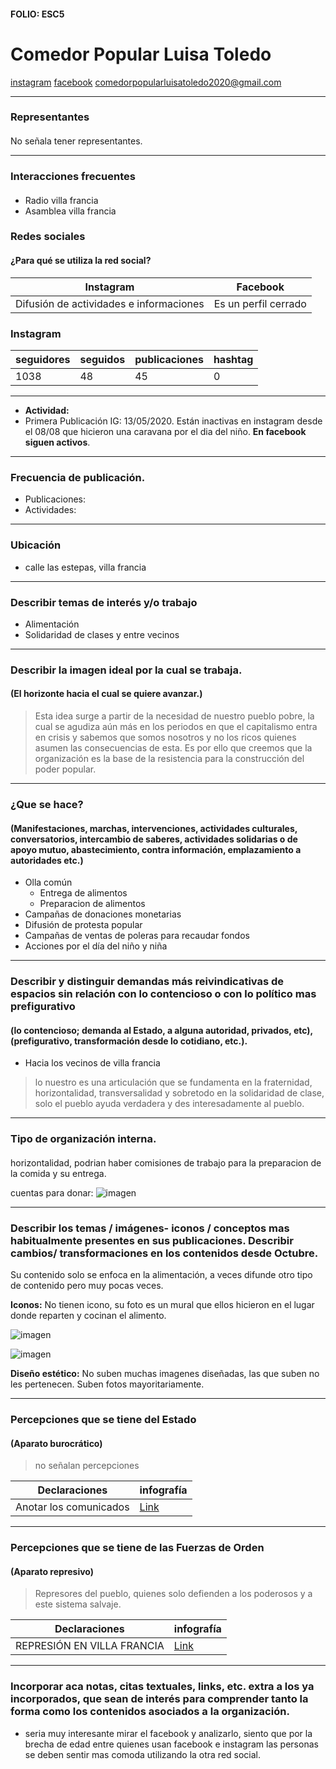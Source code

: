 #### FOLIO: ESC5
# Comedor Popular Luisa Toledo

[instagram](https://www.instagram.com/comedorpopular_luisatoledo/)
[facebook](https://www.facebook.com/comedorpopular.luisatoledo.5)
<comedorpopularluisatoledo2020@gmail.com>

---

### Representantes
#### 
No señala tener representantes.


---
### Interacciones frecuentes
#### 
* Radio villa francia
* Asamblea villa francia

### Redes sociales
#### ¿Para qué se utiliza la red social?
| Instagram | Facebook |
|---|---|
|Difusión de actividades e informaciones| Es un perfil cerrado|


### **Instagram**
| seguidores | seguidos | publicaciones | hashtag 
|---|---|---|---|
|1038|48|45| 0

---

* **Actividad:**   
* Primera Publicación IG: 13/05/2020. Están inactivas en instagram desde el 08/08 que hicieron una caravana por el dia del niño. **En facebook siguen activos**.

---
### Frecuencia de publicación.
* Publicaciones:
* Actividades:

---
### Ubicación
* calle las estepas, villa francia

---
### Describir temas de interés y/o trabajo
* Alimentación
* Solidaridad de clases y entre vecinos

---
### Describir la imagen ideal por la cual se trabaja.
#### (El horizonte hacia el cual se quiere avanzar.)
> Esta idea surge a partir de la necesidad de nuestro pueblo pobre, la cual se agudiza aún más en los periodos en que el capitalismo entra en crisis y sabemos que somos nosotros y no los ricos quienes asumen las consecuencias de esta. Es por ello que creemos que la organización es la base de la resistencia para la construcción del poder popular. 

---
### ¿Que se hace?
#### (Manifestaciones, marchas, intervenciones, actividades culturales, conversatorios, intercambio de saberes, actividades solidarias o de apoyo mutuo, abastecimiento, contra información, emplazamiento a autoridades etc.)
* Olla común
    * Entrega de alimentos
    * Preparacion de alimentos
* Campañas de donaciones monetarias
* Difusión de protesta popular
* Campañas de ventas de poleras para recaudar fondos
* Acciones por el día del niño y niña

---
### Describir y distinguir demandas más reivindicativas de espacios sin relación con lo contencioso o con lo político mas prefigurativo
#### (lo contencioso; demanda al Estado, a alguna autoridad, privados, etc), (prefigurativo, transformación desde lo cotidiano, etc.).
* Hacia los vecinos de villa francia
> lo nuestro es una articulación que se fundamenta en la fraternidad, horizontalidad, transversalidad y sobretodo en la solidaridad de clase, solo el pueblo ayuda verdadera y des interesadamente al pueblo.

---
### Tipo de organización interna.
#### 
horizontalidad, podrian haber comisiones de trabajo para la preparacion de la comida y su entrega.

cuentas para donar:
![imagen](imagen2esc5.png)

---
### Describir los temas / imágenes- iconos / conceptos mas habitualmente presentes en sus publicaciones. Describir cambios/ transformaciones en los contenidos desde Octubre.
Su contenido solo se enfoca en la alimentación, a veces difunde otro tipo de contenido pero muy pocas veces.

**Iconos:**
No tienen icono, su foto es un mural que ellos hicieron en el lugar donde reparten y cocinan el alimento.

![imagen](imagen1esc5.png)

![imagen](imagen3esc5.png)

**Diseño estético:**
No suben muchas imagenes diseñadas, las que suben no les pertenecen. Suben fotos mayoritariamente.


---
### Percepciones que se tiene del Estado
#### (Aparato burocrático)
> no señalan percepciones

| Declaraciones | infografía | 
|---|---|
|Anotar los comunicados | [Link]() |

---
### Percepciones que se tiene de las Fuerzas de Orden
#### (Aparato represivo)
> Represores del pueblo, quienes solo defienden a los poderosos y a este sistema salvaje.

| Declaraciones | infografía | 
|---|---|
|REPRESIÓN EN VILLA FRANCIA | [Link](https://www.instagram.com/p/CCKlQHzpuyx/) |


---
### Incorporar aca notas, citas textuales, links, etc. extra a los ya incorporados, que sean de interés para comprender tanto la forma como los contenidos asociados a la organización.
* seria muy interesante mirar el facebook y analizarlo, siento que por la brecha de edad entre quienes usan facebook e instagram las personas se deben sentir mas comoda utilizando la otra red social.
